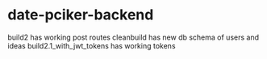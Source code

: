 # date-pciker-backend
build2 has working post routes
cleanbuild has new db schema of users and ideas
build2.1_with_jwt_tokens has working tokens
